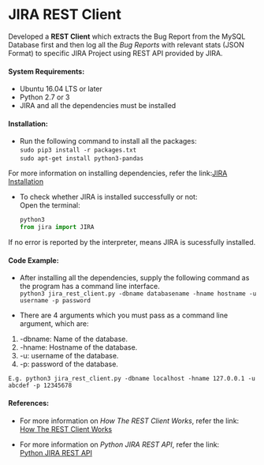 # JIRA REST Client

Developed a **REST Client** which extracts the Bug Report from the MySQL Database first and then log all the _Bug Reports_ with relevant stats (JSON Format) to specific JIRA Project using REST API provided by JIRA.  

#### System Requirements:
* Ubuntu 16.04 LTS or later  
* Python 2.7 or 3  
* JIRA and all the dependencies must be installed  

#### Installation:

* Run the following command to install all the packages:  
	``sudo pip3 install -r packages.txt``  
	``sudo apt-get install python3-pandas``  

For more information on installing dependencies, refer the link:[JIRA Installation](https://jira.readthedocs.io/en/master/installation.html)  

* To check whether JIRA is installed successfully or not:  
Open the terminal:  
	``` python
	python3    
	from jira import JIRA
	```
If no error is reported by the interpreter, means JIRA is sucessfully installed.  

#### Code Example:

* After installing all the dependencies, supply the following command as the program has a command line interface.  
	``python3 jira_rest_client.py -dbname databasename -hname hostname -u username -p password``  

* There are 4 arguments which you must pass as a command line argument, which are:  
1. -dbname: Name of the database.  
2. -hname: Hostname of the database.  
3. -u: username of the database.  
4. -p: password of the database.  

``E.g. python3 jira_rest_client.py -dbname localhost -hname 127.0.0.1 -u abcdef -p 12345678``  

#### References:
* For more information on _How The REST Client Works_, refer the link:  
[How The REST Client Works](https://docs.google.com/document/d/1CHUcDlvIS7zXKYXRY1dFw2VWpx4xE4YB63O0jG0dfM8/edit?usp=sharing)  

* For more information on _Python JIRA REST API_, refer the link:  
[Python JIRA REST API](https://jira.readthedocs.io/en/master/api.html)  

